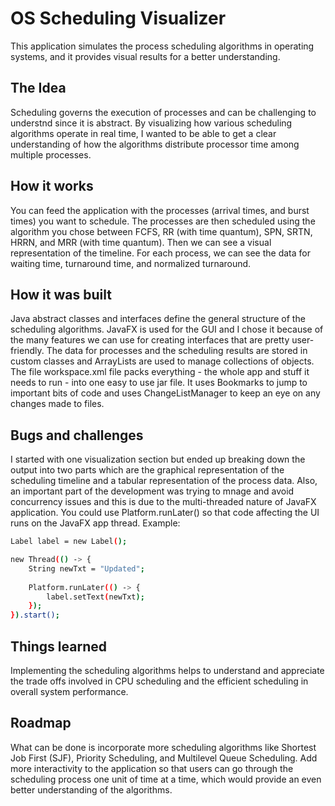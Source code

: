 # OS Scheduling Visualizer
This application simulates the process scheduling algorithms in operating systems, and it provides visual results for a better understanding. 
## The Idea
Scheduling governs the execution of processes and can be challenging to understnd since it is abstract. By visualizing how various scheduling algorithms operate in real time, I wanted to be able to get a clear understanding of how the algorithms distribute processor time among multiple processes.
## How it works
You can feed the application with the processes (arrival times, and burst times) you want to schedule. The processes are then scheduled using the algorithm you chose between FCFS, RR (with time quantum), SPN, SRTN, HRRN, and MRR (with time quantum). Then we can see a visual representation of the timeline. For each process, we can see the data for waiting time, turnaround time, and normalized turnaround.
## How it was built
Java abstract classes and interfaces define the general structure of the scheduling algorithms. JavaFX is used for the GUI and I chose it because of the many features we can use for creating interfaces that are pretty user-friendly. The data for processes and the scheduling results are stored in custom classes and ArrayLists are used to manage collections of objects.
The file workspace.xml file packs everything - the whole app and stuff it needs to run - into one easy to use jar file. It uses Bookmarks to jump to important bits of code and uses ChangeListManager to keep an eye on any changes made to files.
## Bugs and challenges
I started with one visualization section but ended up breaking down the output into two parts which are the graphical representation of the scheduling timeline and a tabular representation of the process data.
Also, an important part of the development was trying to mnage and avoid concurrency issues and this is due to the multi-threaded nature of JavaFX application.
You could use Platform.runLater() so that code affecting the UI runs on the JavaFX app thread. Example:
```sh
Label label = new Label();

new Thread(() -> {
    String newTxt = "Updated";
    
    Platform.runLater(() -> {
        label.setText(newTxt);
    });
}).start();
```
## Things learned
Implementing the scheduling algorithms helps to understand and appreciate the trade offs involved in CPU scheduling and the efficient scheduling in overall system performance.
## Roadmap
What can be done is incorporate more scheduling algorithms like Shortest Job First (SJF), Priority Scheduling, and Multilevel Queue Scheduling. Add more interactivity to the application so that users can go through the scheduling process one unit of time at a time, which would provide an even better understanding of the algorithms.
